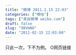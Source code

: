 ```yaml
---
title: "微博 2011.2.15 22:03"
categories: ["嘀咕"]
tags: ["来自微博 weibo.com"]
draft: false
slug: "98VmNU"
date: "2011-02-15 22:03:00"
---
```


<p>只此一次，下不为例。 O网页链接 ​​​​</p>
